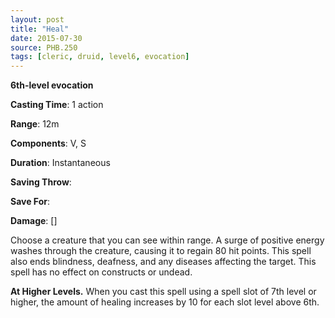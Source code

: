 ```yaml
---
layout: post
title: "Heal"
date: 2015-07-30
source: PHB.250
tags: [cleric, druid, level6, evocation]
---
```


**6th-level evocation**

**Casting Time**: 1 action

**Range**: 12m

**Components**: V, S

**Duration**: Instantaneous

**Saving Throw**:

**Save For**:

**Damage**: []

Choose a creature that you can see within range. A surge of positive energy washes through the creature, causing it to regain 80 hit points. This spell also ends blindness, deafness, and any diseases affecting the target. This spell has no effect on constructs or undead.

**At Higher Levels.** When you cast this spell using a spell slot of 7th level or higher, the amount of healing increases by 10 for each slot level above 6th.
